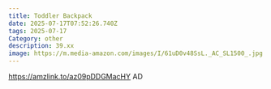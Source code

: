 ```yaml
---
title: Toddler Backpack
date: 2025-07-17T07:52:26.740Z
tags: 2025-07-17
Category: other
description: 39.xx
image: https://m.media-amazon.com/images/I/61uD0v48SsL._AC_SL1500_.jpg
---
```

https://amzlink.to/az09pDDGMacHY
AD